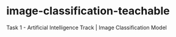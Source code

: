 # image-classification-teachable
Task 1 - Artificial Intelligence Track | Image Classification Model

